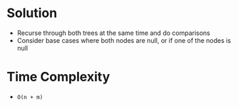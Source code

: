 # Solution
- Recurse through both trees at the same time and do comparisons
- Consider base cases where both nodes are null, or if one of the nodes is null

# Time Complexity
- `O(n + m)`
